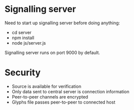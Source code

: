 # Signalling server

Need to start up signalling server before doing anything:

* cd server
* npm install
* node js/server.js

Signalling server runs on port 9000 by default.

# Security

* Source is available for verification
* Only data sent to central server is connection information
* Peer-to-peer channels are encrypted
* Glyphs file passes peer-to-peer to connected host
